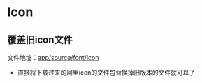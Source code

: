 # Icon

## 覆盖旧icon文件

文件地址：[app/source/font/icon](/app/source/font/icon)
* 直接将下载过来的阿里icon的文件包替换掉旧版本的文件就可以了


